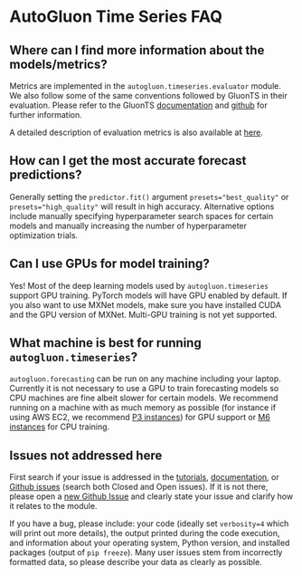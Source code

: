 # AutoGluon Time Series FAQ


## Where can I find more information about the models/metrics?

Metrics are implemented in the `autogluon.timeseries.evaluator` module. We also follow some of
the same conventions followed by GluonTS in their evaluation.
Please refer to
the GluonTS [documentation](https://ts.gluon.ai/stable/api/gluonts/gluonts.html) and
[github](https://github.com/awslabs/gluon-ts) for further information.

A detailed description of evaluation metrics is also available at
[here](https://docs.aws.amazon.com/forecast/latest/dg/metrics.html).

## How can I get the most accurate forecast predictions?

Generally setting the `predictor.fit()` argument `presets="best_quality"` or `presets="high_quality"` will result in high accuracy.
Alternative options include manually specifying hyperparameter search spaces for certain models and
manually increasing the number of hyperparameter optimization trials.


## Can I use GPUs for model training?

Yes! Most of the deep learning models used by `autogluon.timeseries` support GPU training.
PyTorch models will have GPU enabled by default. If you also want to use MXNet models, make sure you have installed CUDA and the GPU version of MXNet.
Multi-GPU training is not yet supported.


## What machine is best for running `autogluon.timeseries`?

`autogluon.forecasting` can be run on any machine including your laptop.
Currently it is not necessary to use a GPU to train forecasting models so CPU machines are fine
albeit slower for certain models. We recommend running on a machine with as much memory as possible
(for instance if using AWS EC2, we recommend [P3 instances](https://aws.amazon.com/ec2/instance-types/p3/)) for GPU support 
or [M6 instances](https://aws.amazon.com/ec2/instance-types/m6i/) for CPU training.


## Issues not addressed here

First search if your issue is addressed in the [tutorials](index.html),
[documentation](../../api/autogluon.predictor.html), or [Github issues](https://github.com/autogluon/autogluon/issues)
(search both Closed and Open issues).
If it is not there, please open a [new Github Issue](https://github.com/autogluon/autogluon/issues/new) and
clearly state your issue and clarify how it relates to the module.

If you have a bug, please include: your code (ideally set `verbosity=4` which will print out more details), the
output printed during the code execution, and information about your operating system, Python version, and
installed packages (output of `pip freeze`).
Many user issues stem from incorrectly formatted data, so please describe your data as clearly as possible.
